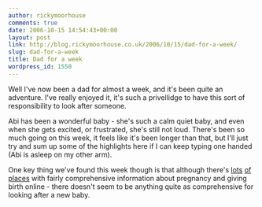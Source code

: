 ```yaml
---
author: rickymoorhouse
comments: true
date: 2006-10-15 14:54:43+00:00
layout: post
link: http://blog.rickymoorhouse.co.uk/2006/10/15/dad-for-a-week/
slug: dad-for-a-week
title: Dad for a week
wordpress_id: 1550
---
```


Well I've now been a dad for almost a week, and it's been quite an adventure. I've really enjoyed it, it's such a privellidge to have this sort of responsibility to look after someone. 




Abi has been a wonderful baby - she's such a calm quiet baby, and even when she gets excited, or frustrated, she's still not loud. There's been so much going on this week, it feels like it's been longer than that, but I'll just try and sum up some of the highlights here if I can keep typing one handed (Abi is asleep on my other arm). 





One key thing we've found this week though is that although there's [lots](http://www.babyworld.co.uk) [of](http://www.homebirth.org.uk/) [places](http://www.babycentre.co.uk) with fairly comprehensive information about pregnancy and giving birth online - there doesn't seem to be anything quite as comprehensive for looking after a new baby. 
